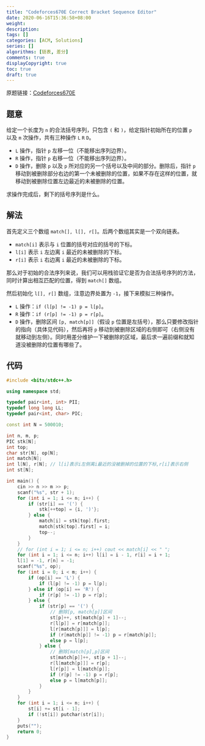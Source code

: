 ```yaml
---
title: "Codeforces670E Correct Bracket Sequence Editor"
date: 2020-06-16T15:36:58+08:00
weight: 
description:
tags: []
categories: [ACM, Solutions]
series: []
algorithms: [链表, 差分]
comments: true
displayCopyright: true
toc: true   
draft: true
---
```


原题链接：[Codeforces670E](https://codeforces.com/contest/670/problem/E)

<!--more-->

## 题意

给定一个长度为 `n` 的合法括号序列，只包含 `(` 和 `)`，给定指针初始所在的位置 `p` 以及 `m` 次操作，共有三种操作 `L` `R` `D`。

+ `L` 操作，指针 `p` 左移一位（不能移出序列边界）。
+ `R` 操作，指针 `p` 右移一位（不能移出序列边界）。
+ `D` 操作，删除 `p` 以及 `p` 所对应的另一个括号以及中间的部分。删除后，指针 `p` 移动到被删除部分右边的第一个未被删除的位置，如果不存在这样的位置，就移动到被删除位置左边最近的未被删除的位置。

求操作完成后，剩下的括号序列是什么。

## 解法

首先定义三个数组 `match[], l[], r[]`。后两个数组其实是一个双向链表。

+ `match[i]` 表示与 `i` 位置的括号对应的括号的下标。
+ `l[i]` 表示 `i` 左边离 `i` 最近的未被删除的下标。
+ `r[i]` 表示 `i` 右边离 `i` 最近的未被删除的下标。

那么对于初始的合法序列来说，我们可以用栈验证它是否为合法括号序列的方法，同时计算出相互匹配的位置，得到 `match[]` 数组。

然后初始化 `l[], r[]` 数组，注意边界处置为 `-1`，接下来模拟三种操作。

+ `L` 操作：`if (l[p] != -1) p = l[p]`。
+ `R` 操作：`if (r[p] != -1) p = r[p]`。
+ `D` 操作，删除区间 `[p, match[p]]`（假设 `p` 位置是左括号），那么只要修改指针的指向（具体见代码），然后再将 `p` 移动到被删除区域的右侧即可（右侧没有就移动到左侧）。同时用差分维护一下被删除的区域，最后求一遍前缀和就知道没被删除的位置有哪些了。


## 代码

```cpp
#include <bits/stdc++.h>

using namespace std;

typedef pair<int, int> PII;
typedef long long LL;
typedef pair<int, char> PIC;

const int N = 500010;

int n, m, p;
PIC stk[N];
int top;
char str[N], op[N];
int match[N];
int l[N], r[N]; // l[i]表示i左侧离i最近的没被删掉的位置的下标,r[i]表示右侧
int st[N];

int main() {
    cin >> n >> m >> p;
    scanf("%s", str + 1);
    for (int i = 1; i <= n; i++) {
        if (str[i] == '(') {
            stk[++top] = {i, ')'};
        } else {
            match[i] = stk[top].first;
            match[stk[top].first] = i;
            top--;   
        }
    }
    // for (int i = 1; i <= n; i++) cout << match[i] << " ";
    for (int i = 1; i <= n; i++) l[i] = i - 1, r[i] = i + 1;
    l[1] = -1, r[n] = -1;
    scanf("%s", op);
    for (int i = 0; i < m; i++) {
        if (op[i] == 'L') {
            if (l[p] != -1) p = l[p];
        } else if (op[i] == 'R') {
            if (r[p] != -1) p = r[p];
        } else {
            if (str[p] == '(') {
                // 删除[p, match[p]]区间
                st[p]++, st[match[p] + 1]--;
                r[l[p]] = r[match[p]];
                l[r[match[p]]] = l[p];
                if (r[match[p]] != -1) p = r[match[p]];
                else p = l[p];
            } else {
                // 删除[match[p],p]区间
                st[match[p]]++, st[p + 1]--;
                r[l[match[p]]] = r[p];
                l[r[p]] = l[match[p]];
                if (r[p] != -1) p = r[p];
                else p = l[match[p]];
            }
        }
    }
    for (int i = 1; i <= n; i++) {
        st[i] += st[i - 1];
        if (!st[i]) putchar(str[i]);
    }
    puts("");
    return 0;
}
```